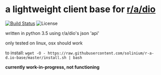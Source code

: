 # **a lightweight client base for [r/a/dio](https://r-a-d.io)** 

[![Build Status](https://travis-ci.org/solinium/r-a-d.io-base.svg?branch=master)](https://travis-ci.org/solinium/r-a-d.io-base) ![License](https://img.shields.io/packagist/l/doctrine/orm.svg)

written in python 3.5 using r/a/dio's json 'api'

only tested on linux, osx should work

to install:
`wget -O - https://raw.githubusercontent.com/solinium/r-a-d.io-base/master/install.sh | bash`

**currently work-in-progress, not functioning**

